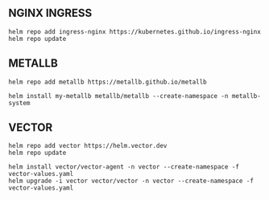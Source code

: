 ## NGINX INGRESS

```
helm repo add ingress-nginx https://kubernetes.github.io/ingress-nginx
helm repo update
```


## METALLB

```
helm repo add metallb https://metallb.github.io/metallb
```


```
helm install my-metallb metallb/metallb --create-namespace -n metallb-system
```

## VECTOR

```
helm repo add vector https://helm.vector.dev
helm repo update
```

```
helm install vector/vector-agent -n vector --create-namespace -f vector-values.yaml
helm upgrade -i vector vector/vector -n vector --create-namespace -f vector-values.yaml

```